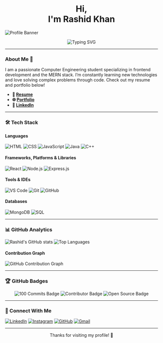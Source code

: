 <h1 align="center">Hi,<br>I'm Rashid Khan</h1>

![Profile Banner](https://your-image-url.com/banner.png)

<div align="center">
  <img src="https://readme-typing-svg.demolab.com?font=Roboto&size=30&duration=3000&pause=500&color=58A6FF&center=true&vCenter=true&width=435&lines=MERN+Stack+Developer;Coding+Enthusiast;Welcome+to+my+GitHub+Page!" alt="Typing SVG" />
</div>

---

### About Me 👋
I am a passionate Computer Engineering student specializing in frontend development and the MERN stack. I’m constantly learning new technologies and love solving complex problems through code. Check out my resume and portfolio below!

- **📄 [Resume](https://your-resume-link.com)**
- **🌐 [Portfolio](https://your-portfolio-link.com)**
- **🔗 [LinkedIn](https://www.linkedin.com/in/rashid-ejaz-khan/)**

---

### 🛠 Tech Stack

#### Languages
![HTML](https://img.shields.io/badge/-HTML-E34F26?logo=html5&logoColor=white&style=flat-square)
![CSS](https://img.shields.io/badge/-CSS-1572B6?logo=css3&logoColor=white&style=flat-square)
![JavaScript](https://img.shields.io/badge/-JavaScript-F7DF1E?logo=javascript&logoColor=black&style=flat-square)
![Java](https://img.shields.io/badge/-Java-007396?logo=java&logoColor=white&style=flat-square)
![C++](https://img.shields.io/badge/-C++-00599C?logo=c%2B%2B&logoColor=white&style=flat-square)

#### Frameworks, Platforms & Libraries
![React](https://img.shields.io/badge/-React-61DAFB?logo=react&logoColor=black&style=flat-square)
![Node.js](https://img.shields.io/badge/-Node.js-339933?logo=node.js&logoColor=white&style=flat-square)
![Express.js](https://img.shields.io/badge/-Express.js-000000?logo=express&logoColor=white&style=flat-square)

#### Tools & IDEs
![VS Code](https://img.shields.io/badge/-VS%20Code-007ACC?logo=visual-studio-code&logoColor=white&style=flat-square)
![Git](https://img.shields.io/badge/-Git-F05032?logo=git&logoColor=white&style=flat-square)
![GitHub](https://img.shields.io/badge/-GitHub-181717?logo=github&logoColor=white&style=flat-square)

#### Databases
![MongoDB](https://img.shields.io/badge/-MongoDB-47A248?logo=mongodb&logoColor=white&style=flat-square)
![SQL](https://img.shields.io/badge/-SQL-4479A1?logo=MySQL&logoColor=white&style=flat-square)

---

### 📊 GitHub Analytics

![Rashid's GitHub stats](https://github-readme-stats.vercel.app/api?username=Rashidkhan25&show_icons=true&theme=radical)
![Top Languages](https://github-readme-stats.vercel.app/api/top-langs/?username=Rashidkhan25&layout=compact&theme=radical)

#### Contribution Graph
![GitHub Contribution Graph](https://github-readme-activity-graph.cyclic.app/graph?username=Rashidkhan25&theme=github)

---

### 🏆 GitHub Badges
<p align="center">
  <!-- Badges can be earned through GitHub achievements; replace with dynamic badge links if available -->
  <img src="https://img.shields.io/badge/100%20Commits-000?logo=github" alt="100 Commits Badge" />
  <img src="https://img.shields.io/badge/Contributor-5%20Repositories-blue" alt="Contributor Badge" />
  <img src="https://img.shields.io/badge/Open%20Source-3%20Projects-orange" alt="Open Source Badge" />
</p>

---

### 🤝 Connect With Me

[![LinkedIn](https://img.shields.io/badge/LinkedIn-0077B5?logo=linkedin&logoColor=white&style=for-the-badge)](https://www.linkedin.com/in/rashid-ejaz-khan/)
[![Instagram](https://img.shields.io/badge/Instagram-E4405F?logo=instagram&logoColor=white&style=for-the-badge)](https://www.instagram.com/yourusername/)
[![GitHub](https://img.shields.io/badge/GitHub-181717?logo=github&logoColor=white&style=for-the-badge)](https://github.com/Rashidkhan25)
[![Gmail](https://img.shields.io/badge/Gmail-D14836?logo=gmail&logoColor=white&style=for-the-badge)](mailto:khanrashidejaz@gmail.com)

---

<div align="center">
  <p>Thanks for visiting my profile! 🚀</p>
</div>

